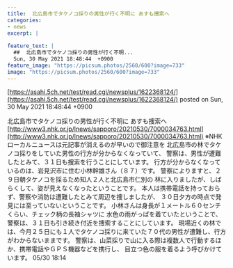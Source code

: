 ```yaml
---
title:  北広島市でタケノコ採りの男性が行く不明に あすも捜索へ 
categories:
- news
excerpt: |
  
feature_text: |
  ##  北広島市でタケノコ採りの男性が行く不明...
  Sun, 30 May 2021 18:48:44  +0900
feature_image: "https://picsum.photos/2560/600?image=733"
image: "https://picsum.photos/2560/600?image=733"
---
```


[https://asahi.5ch.net/test/read.cgi/newsplus/1622368124/](https://asahi.5ch.net/test/read.cgi/newsplus/1622368124/)
posted on Sun, 30 May 2021 18:48:44  +0900

<!--more-->

北広島市でタケノコ採りの男性が行く不明に あすも捜索へ [http://www3.nhk.or.jp/lnews/sapporo/20210530/7000034763.html](http://www3.nhk.or.jp/lnews/sapporo/20210530/7000034763.html) ※NHKローカルニュースは元記事が消えるのが早いので御注意を 北広島市の林でタケノコ採りをしていた男性の行方が分からなくなっていて、 警察は、男性が遭難したとみて、３１日も捜索を行うことにしています。 行方が分からなくなっているのは、岩見沢市に住む小林幹雄さん（８７）です。 警察によりますと、２９日朝タケノコを採るため知人２人と北広島市仁別の 林に入りましたが、しばらくして、姿が見えなくなったということです。 本人は携帯電話を持っておらず、警察や消防は遭難したとみて周辺を捜しましたが、 ３０日夕方の時点で発見には至っていないということです。 小林さんは身長が１メートル６０センチくらい、チェック柄の長袖シャツに 水色の雨がっぱを着ていたということで、警察は、３１日も引き続き付近を捜索することにしています。 現場近くの林では、今月２５日にも１人でタケノコ採りに来ていた７０代の男性が遭難し、行方がわからないままです。 警察は、山菜採りで山に入る際は複数人で行動するほか、携帯電話やＧＰＳ機器などを携行し、 目立つ色の服を着るよう呼びかけています。 05/30 18:14
